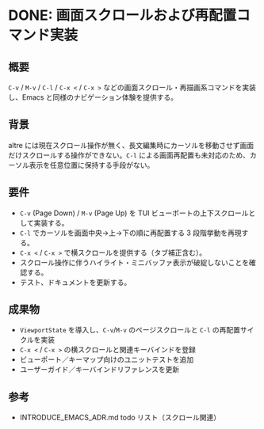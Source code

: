 # DONE: 画面スクロールおよび再配置コマンド実装

## 概要
`C-v` / `M-v` / `C-l` / `C-x <` / `C-x >` などの画面スクロール・再描画系コマンドを実装し、Emacs と同様のナビゲーション体験を提供する。

## 背景
altre には現在スクロール操作が無く、長文編集時にカーソルを移動させず画面だけスクロールする操作ができない。`C-l` による画面再配置も未対応のため、カーソル表示を任意位置に保持する手段がない。

## 要件
- `C-v` (Page Down) / `M-v` (Page Up) を TUI ビューポートの上下スクロールとして実装する。
- `C-l` でカーソルを画面中央→上→下の順に再配置する 3 段階挙動を再現する。
- `C-x <` / `C-x >` で横スクロールを提供する（タブ補正含む）。
- スクロール操作に伴うハイライト・ミニバッファ表示が破綻しないことを確認する。
- テスト、ドキュメントを更新する。

## 成果物
- `ViewportState` を導入し、`C-v`/`M-v` のページスクロールと `C-l` の再配置サイクルを実装
- `C-x <` / `C-x >` の横スクロールと関連キーバインドを登録
- ビューポート／キーマップ向けのユニットテストを追加
- ユーザーガイド／キーバインドリファレンスを更新

## 参考
- INTRODUCE_EMACS_ADR.md todo リスト（スクロール関連）
